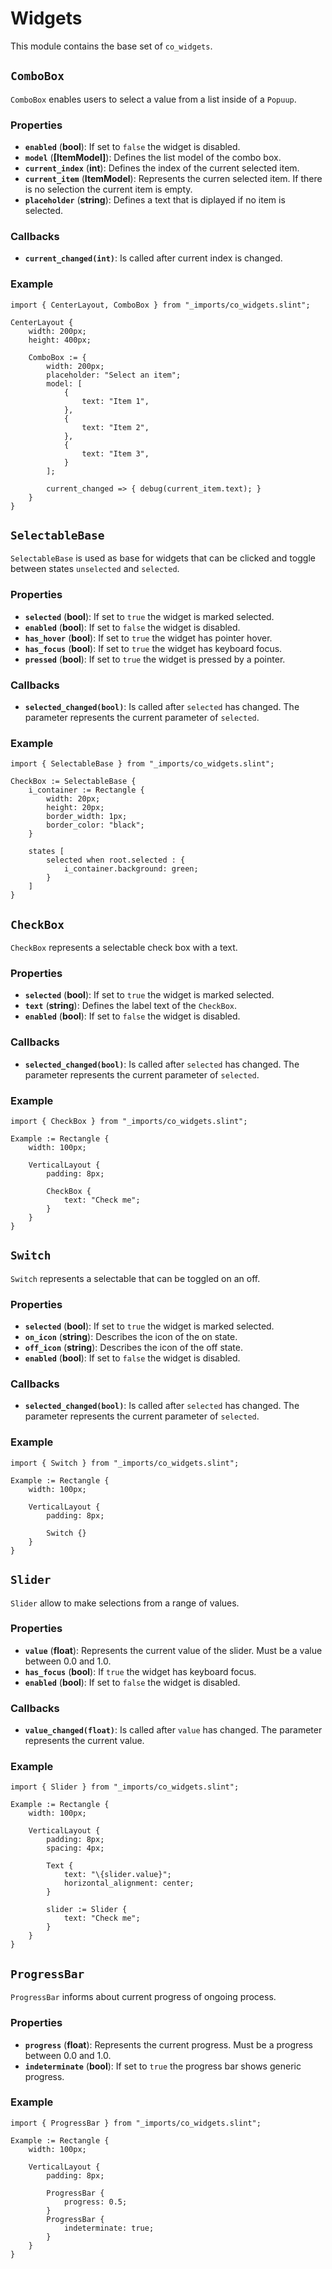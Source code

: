 <!--
SPDX-FileCopyrightText: 2022 Florian Blasius <co_sl@tutanota.com>
SPDX-License-Identifier: MIT
-->

# Widgets

This module contains the base set of `co_widgets`.

## `ComboBox`

`ComboBox` enables users to select a value from a list inside of a `Popuup`.

### Properties


* **`enabled`** (**bool**): If set to `false` the widget is disabled.
* **`model`** (**[ItemModel]**): Defines the list model of the combo box.
* **`current_index`** (**int**):  Defines the index of the current selected item.
* **`current_item`** (**ItemModel**): Represents the curren selected item. If there is no selection the current item is empty.
* **`placeholder`** (**string**): Defines a text that is diplayed if no item is selected.


### Callbacks

* **`current_changed(int)`**: Is called after current index is changed.

### Example

```slint
import { CenterLayout, ComboBox } from "_imports/co_widgets.slint";

CenterLayout {
    width: 200px;
    height: 400px;

    ComboBox := {
        width: 200px;
        placeholder: "Select an item";
        model: [
            {
                text: "Item 1",
            },
            {
                text: "Item 2",
            },
            {
                text: "Item 3",
            }
        ];

        current_changed => { debug(current_item.text); }
    }
}
```

## `SelectableBase`

`SelectableBase` is used as base for widgets that can be clicked and toggle between states `unselected` and `selected`.

### Properties

* **`selected`** (**bool**): If set to `true` the widget is marked selected.
* **`enabled`** (**bool**): If set to `false` the widget is disabled.
* **`has_hover`** (**bool**): If set to `true` the widget has pointer hover.
* **`has_focus`** (**bool**): If set to `true` the widget has keyboard focus.
* **`pressed`** (**bool**): If set to `true` the widget is pressed by a pointer.

### Callbacks

* **`selected_changed(bool)`**: Is called after `selected` has changed. The parameter represents the current parameter of `selected`.

### Example

```slint
import { SelectableBase } from "_imports/co_widgets.slint";

CheckBox := SelectableBase {
    i_container := Rectangle {
        width: 20px;
        height: 20px;
        border_width: 1px;
        border_color: "black";
    }

    states [
        selected when root.selected : {
            i_container.background: green;
        }
    ]
}
```

## `CheckBox`

`CheckBox` represents a selectable check box with a text.

### Properties

* **`selected`** (**bool**): If set to `true` the widget is marked selected.
* **`text`** (**string**): Defines the label text of the `CheckBox`.
* **`enabled`** (**bool**): If set to `false` the widget is disabled.

### Callbacks

* **`selected_changed(bool)`**: Is called after `selected` has changed. The parameter represents the current parameter of `selected`.

### Example

```slint
import { CheckBox } from "_imports/co_widgets.slint";

Example := Rectangle {
    width: 100px;

    VerticalLayout {
        padding: 8px;

        CheckBox {
            text: "Check me";
        }
    }
}
```

## `Switch`

`Switch` represents a selectable that can be toggled on an off.

### Properties

* **`selected`** (**bool**): If set to `true` the widget is marked selected.
* **`on_icon`** (**string**): Describes the icon of the on state.
* **`off_icon`** (**string**): Describes the icon of the off state.
* **`enabled`** (**bool**): If set to `false` the widget is disabled.

### Callbacks

* **`selected_changed(bool)`**: Is called after `selected` has changed. The parameter represents the current parameter of `selected`.

### Example

```slint
import { Switch } from "_imports/co_widgets.slint";

Example := Rectangle {
    width: 100px;

    VerticalLayout {
        padding: 8px;

        Switch {}
    }
}
```

## `Slider`

`Slider` allow to make selections from a range of values.

### Properties

* **`value`** (**float**): Represents the current value of the slider. Must be a value between 0.0 and 1.0.
* **`has_focus`** (**bool**): If `true` the widget has keyboard focus.
* **`enabled`** (**bool**): If set to `false` the widget is disabled.

### Callbacks

* **`value_changed(float)`**: Is called after `value` has changed. The parameter represents the current value.

### Example

```slint
import { Slider } from "_imports/co_widgets.slint";

Example := Rectangle {
    width: 100px;

    VerticalLayout {
        padding: 8px;
        spacing: 4px;

        Text {
            text: "\{slider.value}";
            horizontal_alignment: center;
        }

        slider := Slider {
            text: "Check me";
        }
    }
}
```

## `ProgressBar`

`ProgressBar` informs about current progress of ongoing process.

### Properties

* **`progress`** (**float**): Represents the current progress. Must be a progress between 0.0 and 1.0.
* **`indeterminate`** (**bool**): If set to `true` the progress bar shows generic progress.

### Example

```slint
import { ProgressBar } from "_imports/co_widgets.slint";

Example := Rectangle {
    width: 100px;

    VerticalLayout {
        padding: 8px;

        ProgressBar {
            progress: 0.5;
        }
        ProgressBar {
            indeterminate: true;
        }
    }
}
```